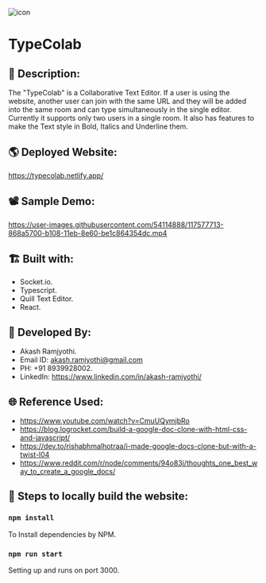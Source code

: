 ![icon](https://user-images.githubusercontent.com/54114888/117773198-a713f780-b255-11eb-9077-ad8627c2931f.png)
# TypeColab

## 📑 Description:
The "TypeColab" is a Collaborative Text Editor. If a user is using the website, another user can join with the same URL and they will be added into the same room and can type simultaneously in the single editor. Currently it supports only two users in a single room. It also has features to make the Text style in Bold, Italics and Underline them.

## 🌎 Deployed Website:
https://typecolab.netlify.app/

## 📽 Sample Demo:
https://user-images.githubusercontent.com/54114888/117577713-868a5700-b108-11eb-8e60-be1c864354dc.mp4

## 🏗 Built with:
- Socket.io.
- Typescript.
- Quill Text Editor.
- React.

## 👦 Developed By:
- Akash Ramjyothi.
- Email ID: akash.ramjyothi@gmail.com
- PH: +91 8939928002.
- LinkedIn: https://www.linkedin.com/in/akash-ramjyothi/

## 🌐 Reference Used:
- https://www.youtube.com/watch?v=CmuUQymjbRo
- https://blog.logrocket.com/build-a-google-doc-clone-with-html-css-and-javascript/
- https://dev.to/rishabhmalhotraa/i-made-google-docs-clone-but-with-a-twist-l04
- https://www.reddit.com/r/node/comments/94o83j/thoughts_one_best_way_to_create_a_google_docs/

## 🧪 Steps to locally build the website:

### `npm install`
To Install dependencies by NPM.

### `npm run start`
Setting up and runs on port 3000.
